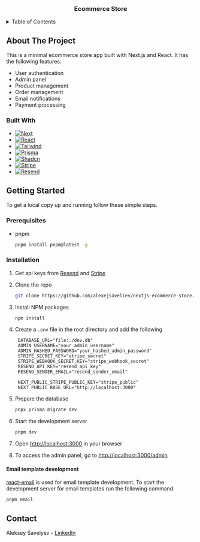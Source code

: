 <br />
<div align="center">
<h3 align="center">Ecommerce Store</h3>
</div>

<!-- TABLE OF CONTENTS -->
<details>
  <summary>Table of Contents</summary>
  <ol>
    <li>
      <a href="#about-the-project">About The Project</a>
      <ul>
        <li><a href="#built-with">Built With</a></li>
      </ul>
    </li>
    <li>
      <a href="#getting-started">Getting Started</a>
      <ul>
        <li><a href="#prerequisites">Prerequisites</a></li>
        <li><a href="#installation">Installation</a></li>
        <li><a href="#email-template-development">Email template</a></li>
      </ul>
    </li>
    <li><a href="#usage">Usage</a></li>
    <li><a href="#contact">Contact</a></li>
  </ol>
</details>

<!-- ABOUT THE PROJECT -->

## About The Project

This is a minimal ecommerce store app built with Next.js and React. It has the following features:

- User authentication
- Admin panel
- Product management
- Order management
- Email notifications
- Payment processing


### Built With

- [![Next][Next.js]][Next-url]
- [![React][React.js]][React-url]
- [![Tailwind][Tailwind.css]][Tailwind-url]
- [![Prisma][Prisma.js]][Prisma-url]
- [![Shadcn][Shadcn]][Shadcn-url]
- [![Stripe][Stripe]][Stripe-url]
- [![Resend][Resend]][Resend-url]

<!-- GETTING STARTED -->

## Getting Started

To get a local copy up and running follow these simple steps.

### Prerequisites

- pnpm
  ```sh
  pnpm install pnpm@latest -g
  ```

### Installation

1. Get api keys from [Resend](https://resend.io/) and [Stripe](https://stripe.com/)
2. Clone the repo
   ```sh
   git clone https://github.com/alexejsaveliev/nextjs-ecommerce-store.git
   ```
3. Install NPM packages
   ```sh
   npm install
   ```
4. Create a `.env` file in the root directory and add the following

   ```dotenv
    DATABASE_URL="file:./dev.db"
    ADMIN_USERNAME="your_admin_username"
    ADMIN_HASHED_PASSWORD="your_hashed_admin_password"
    STRIPE_SECRET_KEY="stripe_secret"
    STRIPE_WEBHOOK_SECRET_KEY="stripe_webhook_secret"
    RESEND_API_KEY="resend_api_key"
    RESEND_SENDER_EMAIL="resend_sender_email"

    NEXT_PUBLIC_STRIPE_PUBLIC_KEY="stripe_public"
    NEXT_PUBLIC_BASE_URL="http://localhost:3000"
   ```

5. Prepare the database
   ```sh
   pnpx prisma migrate dev
   ```
6. Start the development server
   ```sh
   pnpm dev
   ```
7. Open [http://localhost:3000](http://localhost:3000) in your browser
8. To access the admin panel, go to [http://localhost:3000/admin](http://localhost:3000/admin)
   

#### Email template development
[react-email](https://react.email/) is used for email template development. To start the development server for email templates run the following command
   ```sh
   pnpm email
   ```


## Contact

Aleksey Savelyev - [LinkedIn](https://www.linkedin.com/in/alexejsaveliev/)

<!-- MARKDOWN LINKS & IMAGES -->
<!-- https://www.markdownguide.org/basic-syntax/#reference-style-links -->

[Next.js]: https://img.shields.io/badge/next.js-000000?style=for-the-badge&logo=nextdotjs&logoColor=white
[Next-url]: https://nextjs.org/
[React.js]: https://img.shields.io/badge/React-20232A?style=for-the-badge&logo=react&logoColor=61DAFB
[React-url]: https://reactjs.org/
[Tailwind.css]: https://img.shields.io/badge/tailwindcss-38B2AC?style=for-the-badge&logo=tailwind-css&logoColor=white
[Tailwind-url]: https://tailwindcss.com/
[Prisma.js]: https://img.shields.io/badge/prisma-2D3748?style=for-the-badge&logo=prisma&logoColor=white
[Prisma-url]: https://www.prisma.io/
[Shadcn]: https://img.shields.io/badge/shadcn-000000?style=for-the-badge&logo=shadcn&logoColor=white
[Shadcn-url]: https://ui.shadcn.com/
[Stripe]: https://img.shields.io/badge/stripe-675dff?style=for-the-badge&logo=stripe&logoColor=white
[Stripe-url]: https://stripe.com/
[Resend]: https://img.shields.io/badge/resend-FFA500?style=for-the-badge&logo=resend&logoColor=white
[Resend-url]: https://resend.com/
